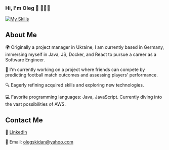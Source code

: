 ### Hi, I'm Oleg 👋 👨🏻‍💻

[![My Skills](https://skillicons.dev/icons?i=java,js,git,postgres,docker,react,aws&theme=light)](https://skillicons.dev)

## About Me

🌍 Originally a project manager in Ukraine, I am currently based in Germany, immersing myself in Java, JS, Docker, and React to pursue a career as a Software Engineer.

🚀 I'm currently working on a project where friends can compete by predicting football match outcomes and assessing players' performance.

🔍 Eagerly refining acquired skills and exploring new technologies.

💻 Favorite programming languages: Java, JavaScript. Currently diving into the vast possibilities of AWS.

## Contact Me

🔗 [LinkedIn](https://www.linkedin.com/in/oleg-skydan)

📧 Email: [olegskidan@yahoo.com](mailto:olegskidan@yahoo.com)
